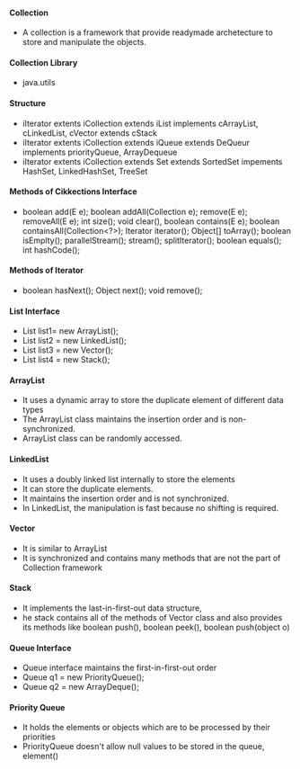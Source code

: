 

#### Collection
  * A collection is a framework that provide readymade archetecture to store and manipulate the objects.

#### Collection Library
  * java.utils

#### Structure
  * iIterator extents iCollection extends iList implements cArrayList, cLinkedList, cVector extends cStack
  * iIterator extents iCollection extends iQueue extends DeQueur implements priorityQueue, ArrayDequeue
  * iIterator extents iCollection extends Set  extends SortedSet impements HashSet, LinkedHashSet, TreeSet

#### Methods of Cikkections Interface
  * boolean add(E e); boolean addAll(Collection<E> e); remove(E e); removeAll(E e); int size(); void clear(), boolean contains(E e); boolean containsAll(Collection<?>);
    Iterator iterator(); Object[] toArray(); boolean isEmplty(); parallelStream(); stream(); splitIterator(); boolean equals(); int hashCode();

#### Methods of Iterator
  * boolean hasNext(); Object next(); void remove();

#### List Interface
  * List <data-type> list1= new ArrayList();  
  * List <data-type> list2 = new LinkedList();  
  * List <data-type> list3 = new Vector();  
  * List <data-type> list4 = new Stack();  
  
#### ArrayList
  * It uses a dynamic array to store the duplicate element of different data types
  * The ArrayList class maintains the insertion order and is non-synchronized.
  * ArrayList class can be randomly accessed.

#### LinkedList
  * It uses a doubly linked list internally to store the elements
  * It can store the duplicate elements.
  * It maintains the insertion order and is not synchronized.
  * In LinkedList, the manipulation is fast because no shifting is required.
#### Vector
  * It is similar to ArrayList
  * It is synchronized and contains many methods that are not the part of Collection framework
#### Stack
  * It implements the last-in-first-out data structure,
  * he stack contains all of the methods of Vector class and also provides its methods like boolean push(), boolean peek(), boolean push(object o)

#### Queue Interface
  * Queue interface maintains the first-in-first-out order
  * Queue<String> q1 = new PriorityQueue();  
  * Queue<String> q2 = new ArrayDeque(); 
 #### Priority Queue
  * It holds the elements or objects which are to be processed by their priorities
  * PriorityQueue doesn't allow null values to be stored in the queue, element()
